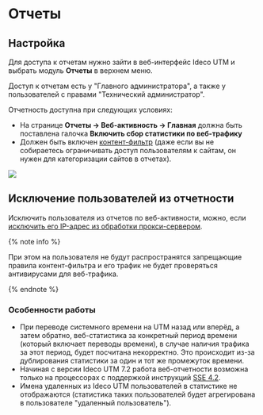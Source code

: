 # Отчеты

## Настройка

Для доступа к отчетам нужно зайти в веб-интерфейс Ideco UTM и выбрать модуль **Отчеты** в верхнем меню.

Доступ к отчетам есть у "Главного администратора", а также у пользователей с правами "Технический администратор".

Отчетность доступна при следующих условиях:

* На странице **Отчеты -&gt; Веб-активность -&gt; Главная** должна быть поставлена галочка **Включить сбор статистики по веб-трафику**
* Должен быть включен [контент-фильтр](pravila_dostupa/kontent-filtr/) \(даже если вы не собираетесь ограничивать доступ пользователям к сайтам, он нужен для категоризации сайтов в отчетах\).

![](_assets/7110831.jpg)

## Исключение пользователей из отчетности

Исключить пользователя из отчетов по веб-активности, можно, если [исключить его IP-адрес из обработки прокси-сервером](servisy/proksi/isklyuchit_ip-adresa_iz_obrabotki_proksi-serverom.md).

{% note info %}

При этом на пользователя не будут распространятся запрещающие правила контент-фильтра и его трафик не будет проверяться антивирусами для веб-трафика.

{% endnote %}

### Особенности работы

* При переводе системного времени на UTM назад или вперёд, а затем обратно, веб-статистика за конкретный период времени \(который включает переводы времени\), в случае наличия трафика за этот период, будет посчитана некорректно. Это происходит из-за дублирования статистики за один и тот же промежуток времени.
* Начиная с версии Ideco UTM 7.2 работа веб-отчетности возможна только на процессорах с поддержкой инструкций [SSE 4.2](https://ru.wikipedia.org/wiki/SSE4).
* Имена удаленных из Ideco UTM пользователей в статистике не отображаются \(статистика таких пользователей будет агрегирована в пользователе "удаленный пользователь"\).

